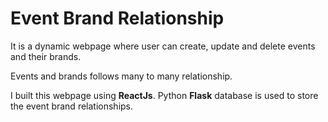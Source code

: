 # Event Brand Relationship

It is a dynamic webpage where user can create, update and delete events and their brands.

Events and brands follows many to many relationship.

I built this webpage using **ReactJs**. Python **Flask** database is used to store the event brand relationships.
